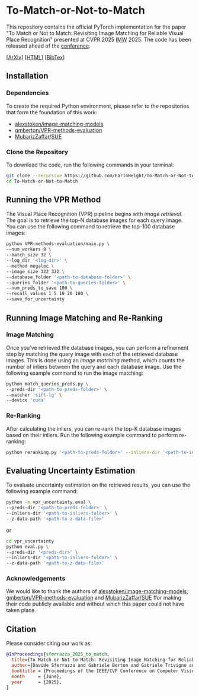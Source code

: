 # To-Match-or-Not-to-Match
This repository contains the official PyTorch implementation for the paper "To Match or Not to Match: Revisiting Image Matching for Reliable Visual Place Recognition" presented at CVPR 2025 [IMW](https://image-matching-workshop.github.io/) 2025. The code has been released ahead of the [conference](https://cvpr.thecvf.com/Conferences/2025).

[[ArXiv](https://arxiv.org/abs/2504.06116)] [[HTML](https://arxiv.org/html/2504.06116)] [[BibTex](https://github.com/FarInHeight/To-Match-or-Not-to-Match?tab=readme-ov-file#citation)]

## Installation

### Dependencies

To create the required Python environment, please refer to the repositories that form the foundation of this work:
-  [alexstoken/image-matching-models](https://github.com/alexstoken/image-matching-models)
- [gmberton/VPR-methods-evaluation](https://github.com/gmberton/VPR-methods-evaluation)
- [MubarizZaffar/SUE](https://github.com/MubarizZaffar/SUE)

### Clone the Repository

To download the code, run the following commands in your terminal:

```bash
git clone --recursive https://github.com/FarInHeight/To-Match-or-Not-to-Match.git
cd To-Match-or-Not-to-Match
```

## Running the VPR Method

The Visual Place Recognition (VPR) pipeline begins with _image retrieval_. The goal is to retrieve the top-N database images for each query image. You can use the following command to retrieve the top-100 database images:

```bash
python VPR-methods-evaluation/main.py \
--num_workers 8 \
--batch_size 32 \
--log_dir '<log-dir>' \
--method megaloc \
--image_size 322 322 \
--database_folder '<path-to-database-folder>' \
--queries_folder '<path-to-queries-folder>' \
--num_preds_to_save 100 \
--recall_values 1 5 10 20 100 \
--save_for_uncertainty
```

## Running Image Matching and Re-Ranking

### Image Matching

Once you’ve retrieved the database images, you can perform a refinement step by matching the query image with each of the retrieved database images. This is done using an _image matching_ method, which counts the number of inliers between the query and each database image. Use the following example command to run the image matching:

```bash
python match_queries_preds.py \
--preds-dir '<path-to-preds-folder>' \
--matcher 'sift-lg' \
--device 'cuda'
```

### Re-Ranking

After calculating the inliers, you can re-rank the top-K database images based on their inliers. Run the following example command to perform re-ranking:

```bash
python reranking.py '<path-to-preds-folder>' --inliers-dir '<path-to-inliers-folder>'
```

## Evaluating Uncertainty Estimation

To evaluate uncertainty estimation on the retrieved results, you can use the following example command:

```bash
python -m vpr_uncertainty.eval \
--preds-dir '<path-to-preds-folder>' \
--inliers-dir '<path-to-inliers-folder>' \
--z-data-path '<path-to-z-data-file>'
```
or
```bash
cd vpr_uncertainty
python eval.py \
--preds-dir '<preds-dir>' \
--inliers-dir '<path-to-inliers-folder>' \
--z-data-path '<path-to-z-data-file>'
```

### Acknowledgements

We would like to thank the authors of [alexstoken/image-matching-models](https://github.com/alexstoken/image-matching-models), [gmberton/VPR-methods-evaluation](https://github.com/gmberton/VPR-methods-evaluation) and [MubarizZaffar/SUE](https://github.com/MubarizZaffar/SUE) ffor making their code publicly available and without which this paper could not have taken place.

## Citation

Please consider citing our work as:

```bibtex
@InProceedings{sferrazza_2025_to_match,
  title={To Match or Not to Match: Revisiting Image Matching for Reliable Visual Place Recognition}, 
  author={Davide Sferrazza and Gabriele Berton and Gabriele Trivigno and Carlo Masone},
  booktitle = {Proceedings of the IEEE/CVF Conference on Computer Vision and Pattern Recognition (CVPR) Workshops},
  month     = {June},
  year      = {2025},
}
```